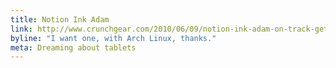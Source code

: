 ```yaml
---
title: Notion Ink Adam
link: http://www.crunchgear.com/2010/06/09/notion-ink-adam-on-track-gets-funding-looks-at-hardware-variants/
byline: "I want one, with Arch Linux, thanks."
meta: Dreaming about tablets
---
```

